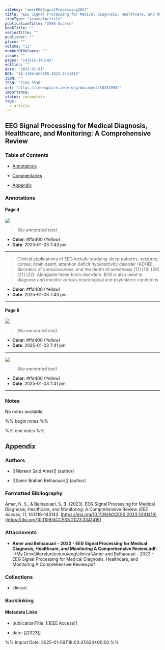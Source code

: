 ```yaml
---
citekey: "amerEEGSignalProcessing2023"
title: "EEG Signal Processing for Medical Diagnosis, Healthcare, and Monitoring: A Comprehensive Review"
itemType: "journalArticle"
publicationTitle: "IEEE Access"
bookTitle: ""
seriesTitle: ""
publisher: ""
place: ""
volume: "11"
numberOfVolumes: ""
issue: ""
pages: "143116-143142"
edition: ""
date: "2023-01-01"
DOI: "10.1109/ACCESS.2023.3341419"
ISBN: ""
ISSN: "2169-3536"
url: "https://ieeexplore.ieee.org/document/10353995/"
importance: 
status: incomplete
tags:
  - article
---
```


## EEG Signal Processing for Medical Diagnosis, Healthcare, and Monitoring: A Comprehensive Review

### Table of Contents

- [Annotations](#annotations)

+ [Commentaries](#commentaries)

- [Appendix](#appendix)

### Annotations




#### Page 4




![](<0 - Supplementary/images/amerEEGSignalProcessing2023.md/image-4-x19-y520.png>)



> *(No annotated text)*




- **Color**: #ffd400 (Yellow)
- **Date**: 2025-01-03 7:43 pm

---







> Clinical applications of EEG include studying sleep patterns, seizures, comas, brain death, attention deficit hyperactivity disorder (ADHD), disorders of consciousness, and the depth of anesthesia [17] [19] [20] [21] [22]. Alongside these brain disorders, EEG is also used to diagnose and monitor various neurological and psychiatric conditions.





- **Color**: #ffd400 (Yellow)
- **Date**: 2025-01-03 7:43 pm

---



#### Page 8




![](<0 - Supplementary/images/amerEEGSignalProcessing2023.md/image-8-x31-y387.png>)



> *(No annotated text)*




- **Color**: #ffd400 (Yellow)
- **Date**: 2025-01-03 7:41 pm

---




![](<0 - Supplementary/images/amerEEGSignalProcessing2023.md/image-8-x293-y315.png>)



> *(No annotated text)*




- **Color**: #ffd400 (Yellow)
- **Date**: 2025-01-03 7:41 pm

---





### Notes


No notes available.


%% begin notes %%

<!-- Write your personal notes here -->

%% end notes %%

## Appendix

### Authors


- [[Nisreen Said Amer]] (author)

- [[Samir Brahim Belhaouari]] (author)




### Formatted Bibliography

Amer, N. S., & Belhaouari, S. B. (2023). EEG Signal Processing for Medical Diagnosis, Healthcare, and Monitoring: A Comprehensive Review. _IEEE Access_, _11_, 143116–143142. [https://doi.org/10.1109/ACCESS.2023.3341419](https://doi.org/10.1109/ACCESS.2023.3341419)




### Attachments


- **Amer and Belhaouari - 2023 - EEG Signal Processing for Medical Diagnosis, Healthcare, and Monitoring A Comprehensive Review.pdf**: I:\My Drive\literature\neuro\eeg\clinical\Amer and Belhaouari - 2023 - EEG Signal Processing for Medical Diagnosis, Healthcare, and Monitoring A Comprehensive Review.pdf




### Collections


- clinical





### Backlinking


#### Metadata Links


- publicationTitle: [[IEEE Access]]




- date: [[2023]]





<!-- Any additional notes or comments -->


%% Import Date: 2025-01-09T18:03:47.624+00:00 %%
